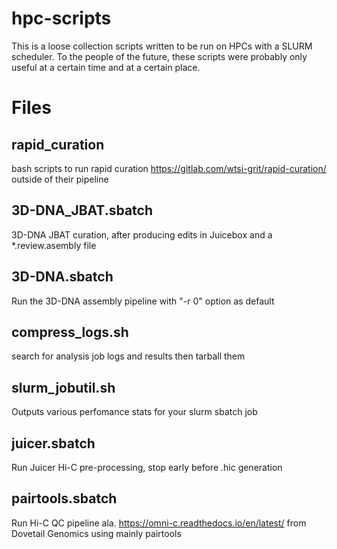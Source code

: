 # hpc-scripts

This is a loose collection scripts written to be run on HPCs with a SLURM scheduler. To the people of the future, these scripts were probably only useful at a certain time and at a certain place.

# Files

## rapid_curation

  bash scripts to run rapid curation https://gitlab.com/wtsi-grit/rapid-curation/ outside of their pipeline

## 3D-DNA_JBAT.sbatch

  3D-DNA JBAT curation, after producing edits in Juicebox and a *.review.asembly file

## 3D-DNA.sbatch

  Run the 3D-DNA assembly pipeline with "-r 0" option as default

## compress_logs.sh

  search for analysis job logs and results then tarball them

## slurm_jobutil.sh

  Outputs various perfomance stats for your slurm sbatch job

## juicer.sbatch

  Run Juicer Hi-C pre-processing, stop early before .hic generation

## pairtools.sbatch

  Run Hi-C QC pipeline ala. https://omni-c.readthedocs.io/en/latest/ from Dovetail Genomics using mainly pairtools
